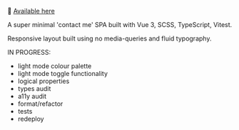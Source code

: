 👋 [Available here](https://roblettsdev.netlify.app/)

A super minimal 'contact me' SPA built with Vue 3, SCSS, TypeScript, Vitest.

Responsive layout built using no media-queries and fluid typography.

IN PROGRESS:

-   light mode colour palette
-   light mode toggle functionality
-   logical properties
-   types audit
-   a11y audit
-   format/refactor
-   tests
-   redeploy
